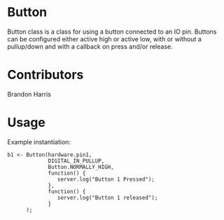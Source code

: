 Button
==============
Button class is a class for using a button connected to an IO pin. Buttons can be configured either active high or active low, with or without a pullup/down and with a callback on press and/or release.

Contributors
============
Brandon Harris

Usage
=====
Example instantiation:

```
b1 <- Button(hardware.pin1, 
			 DIGITAL_IN_PULLUP, 
			 Button.NORMALLY_HIGH,
             function() {
             	server.log("Button 1 Pressed");
             },
             function() {
             	server.log("Button 1 released");
             }
      );
```
